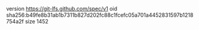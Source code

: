 version https://git-lfs.github.com/spec/v1
oid sha256:b49fe8b31ab1b7311b827d202fc88c1fcefc05a701a4452831597b1218754a2f
size 1452

